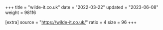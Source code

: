 +++
title = "wilde-it.co.uk"
date = "2022-03-22"
updated = "2023-06-08"
weight = 98116

[extra]
source = "https://wilde-it.co.uk/"
ratio = 4
size = 96
+++

